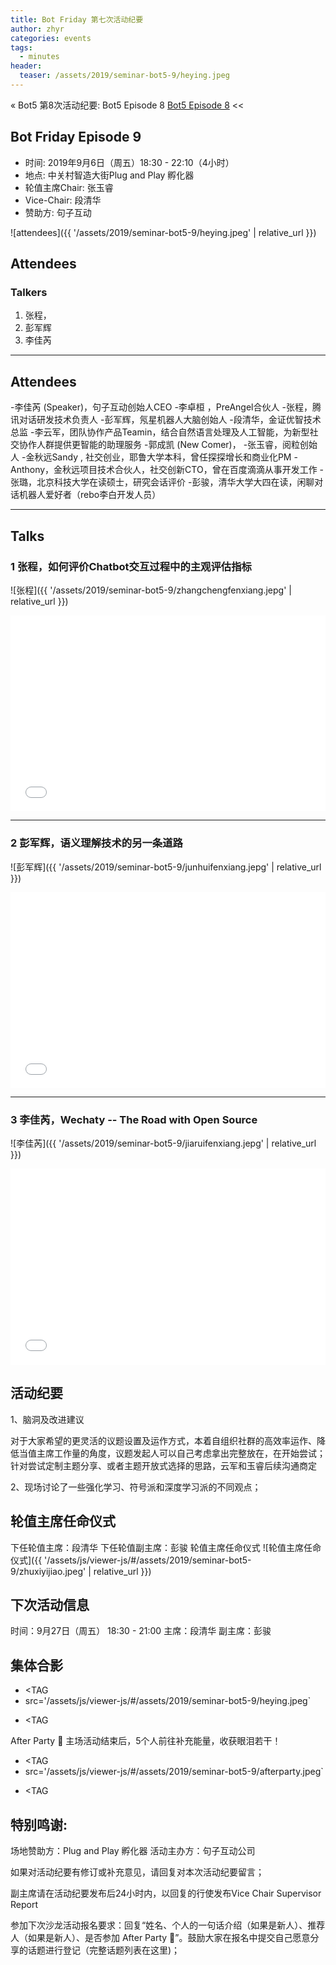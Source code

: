 ```yaml
---
title: Bot Friday 第七次活动纪要
author: zhyr
categories: events
tags:
  - minutes
header:
  teaser: /assets/2019/seminar-bot5-9/heying.jpeg
---
```


« Bot5 第8次活动纪要: Bot5 Episode 8 [Bot5 Episode 8](https://bot5.club/events/seminar-minutes-8) <<


## Bot Friday Episode 9

- 时间: 2019年9月6日（周五）18:30 - 22:10（4小时）
- 地点: 中关村智造大街Plug and Play 孵化器
- 轮值主席Chair: 张玉睿
- Vice-Chair: 段清华
- 赞助方: 句子互动

![attendees]({{ '/assets/2019/seminar-bot5-9/heying.jpeg' | relative_url }})


## Attendees

### Talkers

1. 张程，
2. 彭军辉
3. 李佳芮

---
Attendees
---
-李佳芮 (Speaker)，句子互动创始人CEO
-李卓桓 ，PreAngel合伙人
-张程，腾讯对话研发技术负责人
-彭军辉，氖星机器人大脑创始人
-段清华，金证优智技术总监
-李云军，团队协作产品Teamin，结合自然语言处理及人工智能，为新型社交协作人群提供更智能的助理服务
-郭成凯 (New Comer)，
-张玉睿，阅粒创始人
-金秋远Sandy , 社交创业，耶鲁大学本科，曾任探探增长和商业化PM
-Anthony，金秋远项目技术合伙人，社交创新CTO，曾在百度滴滴从事开发工作
-张璐，北京科技大学在读硕士，研究会话评价
-彭骏，清华大学大四在读，闲聊对话机器人爱好者（rebo李白开发人员）

---
Talks
---
### 1 张程，如何评价Chatbot交互过程中的主观评估指标

![张程]({{ '/assets/2019/seminar-bot5-9/zhangchengfenxiang.jepg' | relative_url }})

<div class="zoom-container" style="
    position: relative;
    padding-bottom:56.25%;
    padding-top:30px;
    height:0;
    overflow:hidden;
">
  <iframe
    src='{{ '/assets/js/viewer-js/#/assets/2019/seminar-bot5-9/2019-09-20-bot5-对话系统评价.pdf.pdf' | relative_url }}'
    width='560'
    height='315'
    allowfullscreen
    webkitallowfullscreen
    frameborder="0"
    style="
      position: absolute;
      top:0;
      left:0;
      width:100%;
      height:100%;
    "
  ></iframe>
</div>

---
### 2 彭军辉，语义理解技术的另一条道路

![彭军辉]({{ '/assets/2019/seminar-bot5-9/junhuifenxiang.jepg' | relative_url }})


<div class="zoom-container" style="
    position: relative;
    padding-bottom:56.25%;
    padding-top:30px;
    height:0;
    overflow:hidden;
">
  <iframe
    src='{{ '/assets/js/viewer-js/#/assets/2019/seminar-bot5-9/2019-09-20-bot5-怎么让机器理解自然语言(5).pdf' | relative_url }}'
    width='560'
    height='315'
    allowfullscreen
    webkitallowfullscreen
    frameborder="0"
    style="
      position: absolute;
      top:0;
      left:0;
      width:100%;
      height:100%;
    "
  ></iframe>
</div>

  
---

### 3 李佳芮，Wechaty -- The Road with Open Source

![李佳芮]({{ '/assets/2019/seminar-bot5-9/jiaruifenxiang.jepg' | relative_url }})



<div class="zoom-container" style="
    position: relative;
    padding-bottom:56.25%;
    padding-top:30px;
    height:0;
    overflow:hidden;
">
  <iframe
    src='{{ '/assets/js/viewer-js/#/assets/2019/seminar-bot5-9/2019-9-20-bot5-Open Source Wechaty.pdf' | relative_url }}'
    width='560'
    height='315'
    allowfullscreen
    webkitallowfullscreen
    frameborder="0"
    style="
      position: absolute;
      top:0;
      left:0;
      width:100%;
      height:100%;
    "
  ></iframe>
</div>

## 活动纪要

1、脑洞及改进建议

对于大家希望的更灵活的议题设置及运作方式，本着自组织社群的高效率运作、降低当值主席工作量的角度，议题发起人可以自己考虑拿出完整放在，在开始尝试；针对尝试定制主题分享、或者主题开放式选择的思路，云军和玉睿后续沟通商定

2、现场讨论了一些强化学习、符号派和深度学习派的不同观点；
  

## 轮值主席任命仪式
下任轮值主席：段清华
下任轮值副主席：彭骏
轮值主席任命仪式
![轮值主席任命仪式]({{ '/assets/js/viewer-js/#/assets/2019/seminar-bot5-9/zhuxiyijiao.jpeg' | relative_url }})



## 下次活动信息
时间：9月27日（周五） 18:30 - 21:00
主席：段清华
副主席：彭骏


## 集体合影

+  <TAG
+    src='/assets/js/viewer-js/#/assets/2019/seminar-bot5-9/heying.jpeg`
-  <TAG

After Party 🍻
主场活动结束后，5个人前往补充能量，收获眼泪若干！
+  <TAG
+    src='/assets/js/viewer-js/#/assets/2019/seminar-bot5-9/afterparty.jpeg`
-  <TAG



## 特别鸣谢:

场地赞助方：Plug and Play 孵化器
活动主办方：句子互动公司

如果对活动纪要有修订或补充意见，请回复对本次活动纪要留言；

副主席请在活动纪要发布后24小时内，以回复的行使发布Vice Chair Supervisor Report

参加下次沙龙活动报名要求：回复“姓名、个人的一句话介绍（如果是新人）、推荐人（如果是新人）、是否参加 After Party 🍻”。鼓励大家在报名中提交自己愿意分享的话题进行登记（完整话题列表在这里)；
